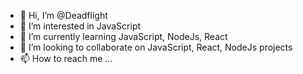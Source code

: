 - 👋 Hi, I’m @Deadflight
- 👀 I’m interested in JavaScript
- 🌱 I’m currently learning JavaScript, NodeJs, React
- 💞️ I’m looking to collaborate on JavaScript, React, NodeJs projects
- 📫 How to reach me ...

<!---
Deadflight/Deadflight is a ✨ special ✨ repository because its `README.md` (this file) appears on your GitHub profile.
You can click the Preview link to take a look at your changes.
--->
